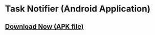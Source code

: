 # Task Notifier (Android Application)

## [Download Now (APK file)][1]

 [1]: https://github.com/abdulmoizhussain/task-notifier/releases/download/v0.0.3/task-notifier-v0.0.3.apk
